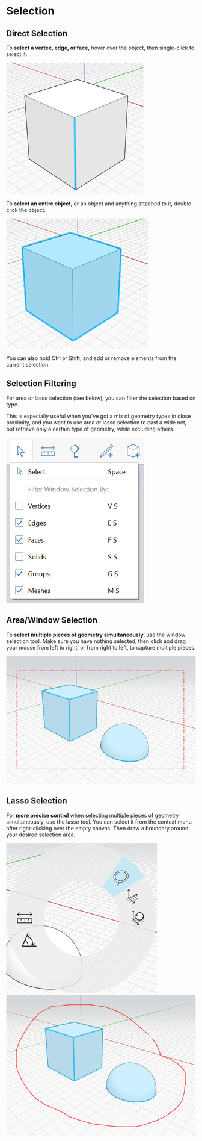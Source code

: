 # Selection

## Direct Selection

To **select a vertex, edge, or face**, hover over the object, then single-click to select it.

![](../.gitbook/assets/direct_selection1.png)

To **select an entire object**, or an object and anything attached to it, double click the object.

![](../.gitbook/assets/direct_selection2.png)

You can also hold Ctrl or Shift, and add or remove elements from the current selection.

## Selection Filtering

For area or lasso selection \(see below\), you can filter the selection based on type. 

This is especially useful when you've got a mix of geometry types in close proximity, and you want to use area or lasso selection to cast a wide net, but retrieve only a certain type of geometry, while excluding others.

![](../.gitbook/assets/selection-filter.png)

## Area/Window Selection

To **select multiple pieces of geometry simultaneously**, use the window selection tool. Make sure you have nothing selected, then click and drag your mouse from left to right, or from right to left, to capture multiple pieces.

![](../.gitbook/assets/direct_selection3.png)

## Lasso Selection

For **more precise control** when selecting multiple pieces of geometry simultaneously, use the lasso tool. You can select it from the context menu after right-clicking over the empty canvas. Then draw a boundary around your desired selection area.

![](../.gitbook/assets/lasso1.png)  
![](../.gitbook/assets/lasso2.png)

